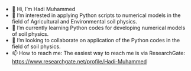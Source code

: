 - 👋 Hi, I’m Hadi Muhammed
- 👀 I’m interested in applying Python scripts to numerical models in the field of Agricultural and Environmental soil physics.
- 🌱 I’m currently learning Python codes for developing numerical models of soil physics.
- 💞️ I’m looking to collaborate on application of the Python codes in the field of soil physics. 
- 📫 How to reach me: The easiest way to reach me is via ResearchGate: https://www.researchgate.net/profile/Hadi-Muhammed 

<!---
hadmuh/hadmuh is a ✨ special ✨ repository because its `README.md` (this file) appears on your GitHub profile.
You can click the Preview link to take a look at your changes.
--->
